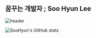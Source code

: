
<h2>꿈꾸는 개발자 ; Soo Hyun Lee</h2>

![header](https://capsule-render.vercel.app/api?type=waving)

![SooHyun's GitHub stats](https://github-readme-stats.vercel.app/api?username=soolee97&show_icons=true&theme=dark)
